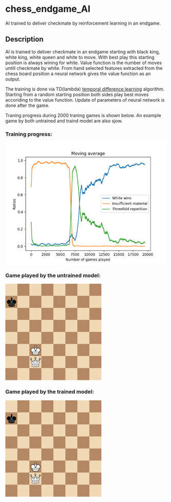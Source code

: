# chess_endgame_AI

AI trained to deliver checkmate by reinforcement learning in an endgame.

## Description

AI is trained to deliver checkmate in an endgame starting with black king, white king, white queen and white to move. With best play this starting position is always wining for white. Value function is the number of moves untill checkmate by white. From hand selected features extracted from the chess board position a neural network gives the value function as an output.

The training is done via TD(lambda) [temporal difference learning](https://en.wikipedia.org/wiki/Temporal_difference_learning) algorithm. Starting from a random starting position both sides play best moves accoriding to the value function. Update of parameters of neural network is done after the game.

Traning progress during 2000 traning games is shown below. An example game by both untrained and traind model are also sjow. 

### Training progress:

<img src="train_plot.png" width="600"/>

### Game played by the untrained model:
<img src="untrained_game.gif" width="300"/>

### Game played by the trained model:
<img src="trained_game.gif" width="300"/>
